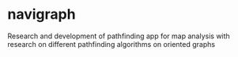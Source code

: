 # navigraph
Research and development of pathfinding app for map analysis with research on different pathfinding algorithms on oriented graphs
